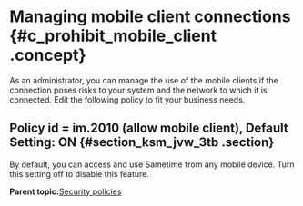 # Managing mobile client connections {#c_prohibit_mobile_client .concept}

As an administrator, you can manage the use of the mobile clients if the connection poses risks to your system and the network to which it is connected. Edit the following policy to fit your business needs.

## Policy id = im.2010 \(allow mobile client\), Default Setting: ON {#section_ksm_jvw_3tb .section}

By default, you can access and use Sametime from any mobile device. Turn this setting off to disable this feature.

**Parent topic:**[Security policies](c_security_policies.md)

